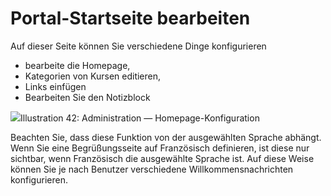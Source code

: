 
# Portal-Startseite bearbeiten

Auf dieser Seite können Sie verschiedene Dinge konfigurieren

* bearbeite die Homepage,
* Kategorien von Kursen editieren,
* Links einfügen
* Bearbeiten Sie den Notizblock

![](../../.gitbook/assets/images28%20%287%29.png)Illustration 42: Administration — Homepage-Konfiguration

Beachten Sie, dass diese Funktion von der ausgewählten Sprache abhängt. Wenn Sie eine Begrüßungsseite auf Französisch definieren, ist diese nur sichtbar, wenn Französisch die ausgewählte Sprache ist. Auf diese Weise können Sie je nach Benutzer verschiedene Willkommensnachrichten konfigurieren.